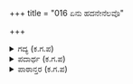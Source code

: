+++
title = "016 ಏನು ಹದನೇನೆಲವೊ"

+++

<details><summary>ಗದ್ಯ (ಕ.ಗ.ಪ) </summary>

16. ಏನು ವಿಷಯ ! ಎಲವೋ ಏನು ! ಸಂಧಾನವೆ ? ಕೌರವರಲ್ಲಿನ ಸಂಧಾನವು ಗಂಡಂದಿರಿಗೆ ಸಂತೋಷವೆ ? ಪಾಪಿಗಳು ಹೆಂಗಸನ್ನು ಕೊಂದರು. ಶ್ರೀಕೃಷ್ಣನು ಸಂಧಿಯನ್ನು ಮಾಡಿಸುತ್ತಾನೆಯೆ ? ತಪ್ಪೇನು ? ತಪ್ಪೇನು ? ಎನ್ನುತ್ತ  ಬಾಡಿದ ಕಮಲಮುಖದ ದ್ರೌಪದಿ ಕೃಷ್ಣನ ಸಭೆಗೆ ಬಂದಳು.
</details>

<details><summary>ಪದಾರ್ಥ (ಕ.ಗ.ಪ) </summary>

ಸುಮ್ಮಾನ - ಸಂತೋಷ, ಇರಿ - ಕೊಲ್ಲು, ನಸು - ಸ್ವಲ್ಪ, ಮಸುಳ್ದ - ಬಾಡಿದ.
</details>

<details><summary>ಪಾಠಾನ್ತರ (ಕ.ಗ.ಪ) </summary>

ನಸುಮಸುಳ್ದಾನನಾಂಬುಜವದನೆ -> ನನಾಂಬುಜವದನೆ ಕೃಷ್ಣ ಜೋಯಿಸರ ಉದ್ಯೋಗ ಪರ್ವ - ಪ್ರಾಚ್ಯ ಸಂಶೋಧನ ಕೇಂದ್ರ ಮೈಸೂರು
</details>
